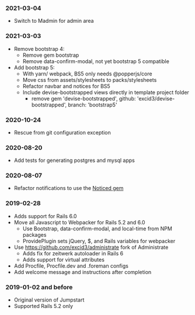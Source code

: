 ### 2021-03-04

* Switch to Madmin for admin area

### 2021-03-03

* Remove bootstrap 4:
  * Remove gem bootstrap
  * Remove data-confirm-modal, not yet bootstrap 5 compatible
* Add bootstrap 5:
  * With yarn/ webpack, BS5 only needs @popperjs/core
  * Move css from assets/stylesheets to packs/stylesheets
  * Refactor navbar and notices for BS5
  * Include devise-bootstrapped views directly in template project folder
    * remove gem 'devise-bootstrapped', github: 'excid3/devise-bootstrapped', branch: 'bootstrap5'

### 2020-10-24

* Rescue from git configuration exception

### 2020-08-20

* Add tests for generating postgres and mysql apps

### 2020-08-07

* Refactor notifications to use the [Noticed gem](https://github.com/excid3/noticed)

### 2019-02-28

* Adds support for Rails 6.0
* Move all Javascript to Webpacker for Rails 5.2 and 6.0
  * Use Bootstrap, data-confirm-modal, and local-time from NPM packages
  * ProvidePlugin sets jQuery, $, and Rails variables for webpacker
* Use https://github.com/excid3/administrate fork of Administrate
  * Adds fix for zeitwerk autoloader in Rails 6
  * Adds support for virtual attributes
* Add Procfile, Procfile.dev and .foreman configs
* Add welcome message and instructions after completion

### 2019-01-02 and before

* Original version of Jumpstart
* Supported Rails 5.2 only
